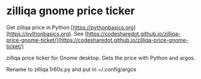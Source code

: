 # zilliqa gnome price ticker

Get zilliqa price in Python [https://pythonbasics.org](https://pythonbasics.org).
See [https://codesharedot.github.io/zilliqa-price-gnome-ticket/](https://codesharedot.github.io/zilliqa-price-gnome-ticket/)

zilliqa price ticker for Gnome desktop. Gets the price with Python and argos.

Rename to zilliqa.1r60s.py and put in ~/.config/argos

